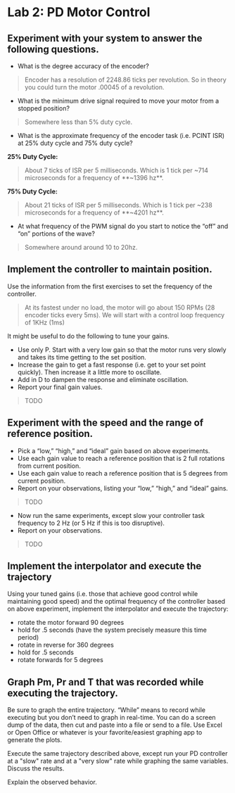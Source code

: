 # Lab 2: PD Motor Control

## Experiment with your system to answer the following questions.

* What is the degree accuracy of the encoder?

> Encoder has a resolution of 2248.86 ticks per revolution. So in theory you could turn the motor .00045 of a revolution.

* What is the minimum drive signal required to move your motor from a stopped position?

> Somewhere less than 5% duty cycle.

* What is the approximate frequency of the encoder task (i.e. PCINT ISR) at 25% duty cycle and 75% duty cycle?

**25% Duty Cycle:**

> About 7 ticks of ISR per 5 milliseconds. Which is 1 tick per ~714 microseconds for a frequency of **~1396 hz**.

**75% Duty Cycle:**

> About 21 ticks of ISR per 5 milliseconds. Which is 1 tick per ~238 microseconds for a frequency of **~4201 hz**.

* At what frequency of the PWM signal do you start to notice the “off” and “on” portions of the wave?

> Somewhere around around 10 to 20hz.

## Implement the controller to maintain position.

Use the information from the first exercises to set the frequency of the controller.

> At its fastest under no load, the motor will go about 150 RPMs (28 encoder ticks every 5ms). We will start with a control loop frequency of 1KHz (1ms)

It might be useful to do the following to tune your gains.

* Use only P. Start with a very low gain so that the motor runs very slowly and takes its time getting to the set position.
* Increase the gain to get a fast response (i.e. get to your set point quickly). Then increase it a little more to oscillate.
* Add in D to dampen the response and eliminate oscillation.
* Report your final gain values.

> TODO

## Experiment with the speed and the range of reference position.

* Pick a “low,” “high,” and “ideal” gain based on above experiments.
* Use each gain value to reach a reference position that is 2 full rotations from current position.
* Use each gain value to reach a reference position that is 5 degrees from current position.
* Report on your observations, listing your “low,” “high,” and “ideal” gains.

> TODO

* Now run the same experiments, except slow your controller task frequency to 2 Hz (or 5 Hz if this is too disruptive).
* Report on your observations.

> TODO


## Implement the interpolator and execute the trajectory

Using your tuned gains (i.e. those that achieve good control while maintaining good speed) and the optimal frequency of the controller based on above experiment, implement the interpolator and execute the trajectory:

* rotate the motor forward 90 degrees
* hold for .5 seconds (have the system precisely measure this time period)
* rotate in reverse for 360 degrees
* hold for .5 seconds
* rotate forwards for 5 degrees

## Graph Pm, Pr and T that was recorded while executing the trajectory.

Be sure to graph the entire trajectory. “While” means to record while executing but you don’t need to graph in real-time. You can do a screen dump of the data, then cut and paste into a file or send to a file. Use Excel or Open Office or whatever is your favorite/easiest graphing app to generate the plots.

Execute the same trajectory described above, except run your PD controller at a "slow" rate and at a "very slow" rate while graphing the same variables. Discuss the results.

Explain the observed behavior.
